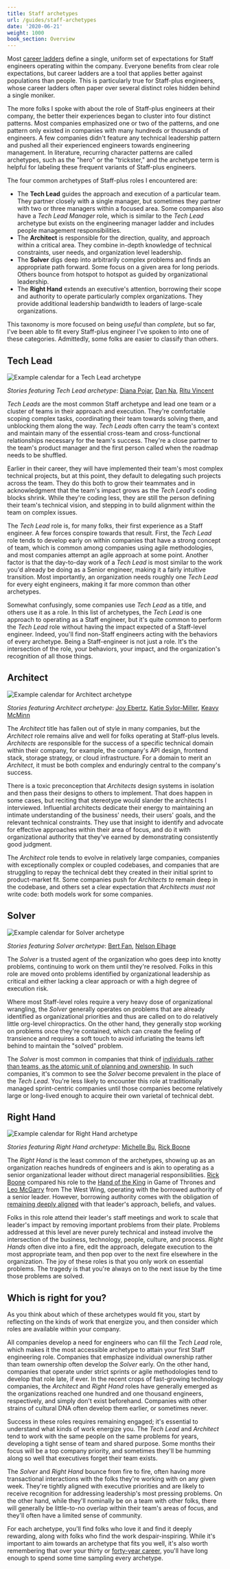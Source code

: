 ```yaml
---
title: Staff archetypes
url: /guides/staff-archetypes
date: '2020-06-21'
weight: 1000
book_section: Overview
---
```


Most [career ladders](https://lethain.com/perf-management-system/) define a single, uniform set of expectations for Staff engineers
operating within the company.
Everyone benefits from clear role expectations, but career ladders are a tool that applies better against populations than people.
This is particularly true for Staff-plus engineers, whose career ladders often paper over several distinct roles hidden behind a single moniker.

The more folks I spoke with about the role of Staff-plus engineers at their company,
the better their experiences began to cluster into four distinct patterns.
Most companies emphasized one or two of the patterns, and one pattern only existed in companies with many hundreds or thousands of engineers.
A few companies didn't feature any technical leadership pattern and pushed all their experienced engineers towards engineering management.
In literature, recurring character patterns are called archetypes, such as the "hero" or the "trickster,"
and the archetype term is helpful for labeling these frequent variants of Staff-plus engineers.

The four common archetypes of Staff-plus roles I encountered are:

* The **Tech Lead** guides the approach and execution of a particular team. They partner closely with a single manager, but sometimes they partner with two or three managers within a focused area. Some companies also have a  _Tech Lead Manager_ role, which is similar to the _Tech Lead_ archetype but exists on the engineering manager ladder and includes people management responsibilities.
* The **Architect** is responsible for the direction, quality, and approach within a critical area. They combine in-depth knowledge of technical constraints, user needs, and organization level leadership.
* The **Solver** digs deep into arbitrarily complex problems and finds an appropriate path forward. Some focus on a given area for long periods. Others bounce from hotspot to hotspot as guided by organizational leadership.
* The **Right Hand** extends an executive's attention, borrowing their scope and authority to operate particularly complex organizations. They provide additional leadership bandwidth to leaders of large-scale organizations.

This taxonomy is more focused on being _useful_ than _complete_, but so far, I've been able to fit every Staff-plus engineer I've spoken to into one of these categories. Admittedly, some folks are easier to classify than others.

## Tech Lead

![Example calendar for a Tech Lead archetype](/archetypes//TechLeadCalendar.png)

_Stories featuring Tech Lead archetype_: [Diana Pojar](https://staffeng.com/stories/diana-pojar), [Dan Na](https://staffeng.com/stories/dan-na), [Ritu Vincent](https://staffeng.com/stories/ritu-vincent)

_Tech Leads_ are the most common Staff archetype and lead one team or a cluster of teams in their approach and execution. They're comfortable scoping complex tasks, coordinating their team towards solving them, and unblocking them along the way. _Tech Leads_ often carry the team's context and maintain many of the essential cross-team and cross-functional relationships necessary for the team's success. They're a close partner to the team's product manager and the first person called when the roadmap needs to be shuffled.

Earlier in their career, they will have implemented their team's most complex technical projects, but at this point, they default to delegating such projects across the team.
They do this both to grow their teammates and in acknowledgment that the team's impact grows as the _Tech Lead_'s coding blocks shrink.
While they're coding less, they are still the person defining their team's technical vision, and stepping in to
build alignment within the team on complex issues.


The _Tech Lead_ role is, for many folks, their first experience as a Staff engineer. A few forces conspire towards that result.
First, the _Tech Lead_ role tends to develop early on within companies that have a strong concept of team,
which is common among companies using agile methodologies, and most companies attempt an agile approach at some point.
Another factor is that the day-to-day work of a _Tech Lead_ is most similar to the work you'd already be doing as a Senior engineer, making it a fairly intuitive transition.
Most importantly, an organization needs roughly one _Tech Lead_ for every eight engineers, making it far more common than other archetypes.

Somewhat confusingly, some companies use _Tech Lead_ as a title, and others use it as a role.
In this list of archetypes, the _Tech Lead_ is one approach to operating as a Staff engineer,
but it's quite common to perform the _Tech Lead_ role without having the impact expected of a Staff-level engineer.
Indeed, you'll find non-Staff engineers acting with the behaviors of every archetype.
Being a Staff-engineer is not just a role.
It's the intersection of the role, your behaviors, your impact, and the organization's recognition of all those things.


## Architect

![Example calendar for Architect archetype](/archetypes//ArchitectCalendar.png)

_Stories featuring Architect archetype_: [Joy Ebertz](https://staffeng.com/stories/joy-ebertz), [Katie Sylor-Miller](https://staffeng.com/stories/katie-sylor-miller), [Keavy McMinn](https://staffeng.com/stories/keavy-mcminn)

The _Architect_ title has fallen out of style in many companies, but the _Architect_ role remains alive and well for folks operating at Staff-plus levels. _Architects_ are responsible for the success of a specific technical domain within their company, for example, the company's API design, frontend stack, storage strategy, or cloud infrastructure. For a domain to merit an _Architect_, it must be both complex and enduringly central to the company's success.

There is a toxic preconception that _Architects_ design systems in isolation and then pass their designs to others to implement.
That does happen in some cases, but reciting that stereotype would slander the architects I interviewed.
Influential architects dedicate their energy to maintaining an intimate understanding of the business' needs, their users' goals, and the relevant technical constraints.
They use that insight to identify and advocate for effective approaches within their area of focus,
and do it with organizational authority that they've earned by demonstrating consistently good judgment.

The _Architect_ role tends to evolve in relatively large companies,
companies with exceptionally complex or coupled codebases, and
companies that are struggling to repay the technical debt they created in their initial sprint to product-market fit.
Some companies push for _Architects to_ remain deep in the codebase, and others set a clear expectation that _Architects must not_ write code: both models work for some companies.


## Solver

![Example calendar for Solver archetype](/archetypes//SolverCalendar.png)

_Stories featuring Solver archetype_: [Bert Fan](https://staffeng.com/stories/bert-fan), [Nelson Elhage](https://staffeng.com/stories/nelson-elhage)

The _Solver_ is a trusted agent of the organization who goes deep into knotty problems, continuing to work on them until they're resolved. Folks in this role are moved onto problems identified by organizational leadership as critical and either lacking a clear approach or with a high degree of execution risk.

Where most Staff-level roles require a very heavy dose of organizational wrangling, the _Solver_ generally operates on problems that are already identified as organizational priorities and thus are called on to do relatively little org-level chiropractics. On the other hand, they generally stop working on problems once they're contained, which can create the feeling of transience and requires a soft touch to avoid infuriating the teams left behind to maintain the "solved" problem.

The _Solver_ is most common in companies that think of [individuals, rather than teams, as the atomic unit of planning and ownership](https://lethain.com/weak-and-strong-team-concepts/).
In such companies, it's common to see the _Solver_ become prevalent in the place of the _Tech Lead_.
You're less likely to encounter this role at traditionally managed sprint-centric companies until those companies become
relatively large or long-lived enough to acquire their own varietal of technical debt.


## Right Hand

![Example calendar for Right Hand archetype](/archetypes//RightHandCalendar.png)

_Stories featuring Right Hand archetype_: [Michelle Bu](https://staffeng.com/stories/michelle-bu), [Rick Boone](https://staffeng.com/stories/rick-boone)

The _Right Hand_ is the least common of the archetypes, showing up as an organization reaches hundreds of engineers and is akin to operating as a senior organizational leader without direct managerial responsibilities. [Rick Boone](https://staffeng.com/stories/rick-boone) compared his role to the [Hand of the King](https://awoiaf.westeros.org/index.php/Hand_of_the_King) in Game of Thrones and [Leo McGarry](https://westwing.fandom.com/wiki/Leo_McGarry) from The West Wing, operating with the borrowed authority of a senior leader. However, borrowing authority comes with the obligation of [remaining deeply aligned](https://lethain.com/staying-aligned-with-authority/) with that leader's approach, beliefs, and values.

Folks in this role attend their leader's staff meetings and work to scale that leader's impact by removing important problems from their plate. Problems addressed at this level are never purely technical and instead involve the intersection of the business, technology, people, culture, and process. _Right Hands_ often dive into a fire, edit the approach, delegate execution to the most appropriate team, and then pop over to the next fire elsewhere in the organization. The joy of these roles is that you only work on essential problems. The tragedy is that you're always on to the next issue by the time those problems are solved.


## Which is right for you?

As you think about which of these archetypes would fit you, start by reflecting on the kinds of work that energize you,
and then consider which roles are available within your company.

All companies develop a need for engineers who can fill the _Tech Lead_ role, which makes it the most accessible archetype to attain your first Staff engineering role.
Companies that emphasize individual ownership rather than team ownership often develop the _Solver_ early.
On the other hand, companies that operate under strict sprints or agile methodologies tend to develop that role late, if ever.
In the recent crops of fast-growing technology companies, the _Architect_ and _Right Hand_ roles have generally emerged as the organizations reached one hundred and one thousand engineers,
respectively, and simply don't exist beforehand. Companies with other strains of cultural DNA often develop them earlier, or sometimes never.

Success in these roles requires remaining engaged; it's essential to understand what kinds of work energize you. The _Tech Lead_ and _Architect_ tend to work with the same people on the same problems for years, developing a tight sense of team and shared purpose.
Some months their focus will be a top company priority, and sometimes they'll be humming along so well that executives forget their team exists.

The _Solver_ and _Right Hand_ bounce from fire to fire, often having more transactional interactions with the folks they're working with on any given week. They're tightly aligned with executive priorities and are likely to receive recognition for addressing leadership's most pressing problems. On the other hand, while they'll nominally be on a team with other folks, there will generally be little-to-no overlap within their team's areas of focus, and they'll often have a limited sense of community.

For each archetype, you'll find folks who love it and find it deeply rewarding, along with folks who find the work despair-inspiring. While it's important to aim towards an archetype that fits you well, it's also worth remembering that over your thirty or [forty-year career](https://lethain.com/forty-year-career/), you'll have long enough to spend some time sampling every archetype.